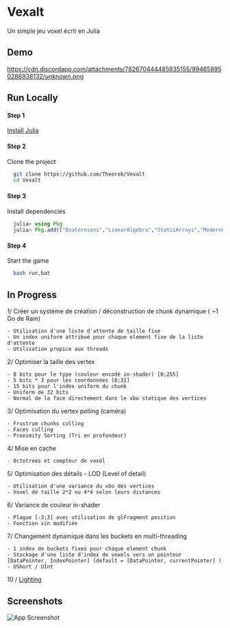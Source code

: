 
# Vexalt

Un simple jeu voxel écrit en Julia


## Demo

https://cdn.discordapp.com/attachments/782670444485935155/994658950286938132/unknown.png


## Run Locally

#### Step 1

[Install Julia](https://julialang.org/downloads/)

#### Step 2

Clone the project

```bash
  git clone https://github.com/Theoreb/Vexalt
  cd Vexalt
```

#### Step 3

Install dependencies

```julia
  julia> using Pkg
  julia> Pkg.add(["Quaternions","LinearAlgebra","StaticArrays","ModernGL","CSyntax","GLFW"])
```

#### Step 4

Start the game

```bash
  bash run.bat
```


## In Progress

1/ Créer un système de création / déconstruction de chunk dynamique ( ~1 Go de Ram)
	
    - Utilisation d'une liste d'attente de taille fixe
	- Un index uniform attribué pour chaque element fixe de la liste d'attente
	- Utilisation propice aux threads

2/ Optimiser la taille des vertex
	
    - 8 bits pour le type (couleur encodé in-shader) [0;255]
	- 5 bits * 3 pour les coordonnées [0;31]
	- 15 bits pour l'index uniform du chunk
	- Uniform de 32 bits
	- Normal de la face directement dans le vbo statique des vertices

3/ Optimisation du vertex polling (caméra)
	
    - Frustrum chunks culling
	- Faces culling
	- Proximity Sorting (Tri en profondeur)

4/ Mise en cache
	
    - Octotrees et compteur de voxel

5/ Optimisation des détails - LOD (Level of detail)
	
    - Utilisation d'une variance du vbo des vertices
	- Voxel de taille 2*2 ou 4*4 selon leurs distances

6/ Variance de couleur in-shader
	
    - Plague [-3;3] avec utilisation de glFragment position
	- Fonction sin modifiée

7/ Changement dynamique dans les buckets en multi-threading
	
    - 1 index de buckets fixes pour chaque element chunk
	- Stockage d'une liste d'index de voxels vers un pointeur	[DataPointer, IndexPointer] (default = [DataPointer, currentPointer] )
	- UShort / UInt

10 / [Lighting](https://web.archive.org/web/20200319071420/http://codeflow.org/entries/2010/dec/09/minecraft-like-rendering-experiments-in-opengl-4/)




## Screenshots

![App Screenshot](https://camo.githubusercontent.com/0a44d14a9c93b7f6f3de6ca3d060e0ddef93e18a4fa80ac61a6927f2fcf57c7e/68747470733a2f2f63646e2e646973636f72646170702e636f6d2f6174746163686d656e74732f3738323637303434343438353933353135352f3939343635383935303238363933383133322f756e6b6e6f776e2e706e67)

